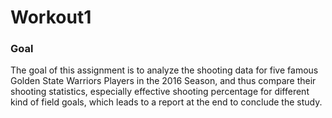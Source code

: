 # Workout1

### Goal 

The goal of this assignment is to analyze the shooting data for five famous Golden State Warriors Players in the 2016 Season, and thus compare their shooting statistics, especially effective shooting percentage for different kind of field goals, which leads to a report at the end to conclude the study. 
